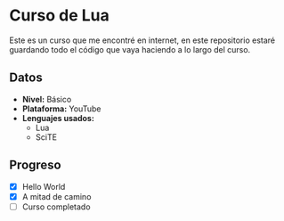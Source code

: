 # Curso de Lua
Este es un curso que me encontré en internet, en este repositorio estaré guardando todo el código que vaya haciendo a lo largo del curso.

## Datos
- **Nivel:** Básico
- **Plataforma:** YouTube
- **Lenguajes usados:**
  - Lua
  - SciTE

## Progreso
- [X] Hello World
- [X] A mitad de camino
- [ ] Curso completado
